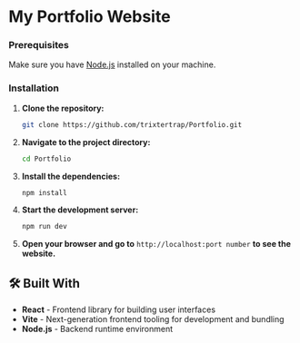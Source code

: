 # My Portfolio Website

### Prerequisites

Make sure you have [Node.js](https://nodejs.org/) installed on your machine.

### Installation

1. **Clone the repository:**

   ```bash
   git clone https://github.com/trixtertrap/Portfolio.git
   ```
2. **Navigate to the project directory:**

    ```bash
    cd Portfolio
    ```

3. **Install the dependencies:**

    ```bash
    npm install
    ```

4. **Start the development server:**

    ```bash
    npm run dev
    ```

5. **Open your browser and go to** `http://localhost:port number` **to see the website.**

## 🛠 Built With

- **React** - Frontend library for building user interfaces
- **Vite** - Next-generation frontend tooling for development and bundling
- **Node.js** - Backend runtime environment

